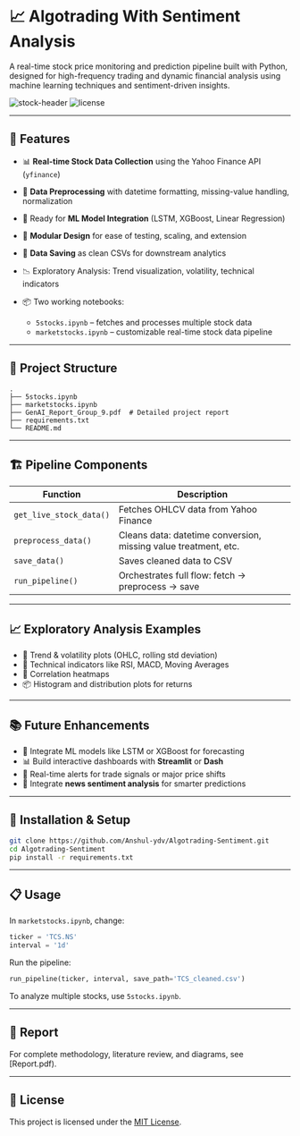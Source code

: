 # 📈 Algotrading With Sentiment Analysis

A real-time stock price monitoring and prediction pipeline built with Python, designed for high-frequency trading and dynamic financial analysis using machine learning techniques and sentiment-driven insights.

![stock-header](https://img.shields.io/badge/Python-3.9-blue.svg) ![license](https://img.shields.io/badge/license-MIT-green)

---

## 🚀 Features

* 📊 **Real-time Stock Data Collection** using the Yahoo Finance API (`yfinance`)
* 🧹 **Data Preprocessing** with datetime formatting, missing-value handling, normalization
* 🧠 Ready for **ML Model Integration** (LSTM, XGBoost, Linear Regression)
* 🧱 **Modular Design** for ease of testing, scaling, and extension
* 💾 **Data Saving** as clean CSVs for downstream analytics
* 📉 Exploratory Analysis: Trend visualization, volatility, technical indicators
* 📦 Two working notebooks:

  * `5stocks.ipynb` – fetches and processes multiple stock data
  * `marketstocks.ipynb` – customizable real-time stock data pipeline

---

## 📂 Project Structure

```
.
├── 5stocks.ipynb
├── marketstocks.ipynb
├── GenAI_Report_Group_9.pdf  # Detailed project report
├── requirements.txt
└── README.md
```

---

## 🏗️ Pipeline Components

| Function                | Description                                                     |
| ----------------------- | --------------------------------------------------------------- |
| `get_live_stock_data()` | Fetches OHLCV data from Yahoo Finance                           |
| `preprocess_data()`     | Cleans data: datetime conversion, missing value treatment, etc. |
| `save_data()`           | Saves cleaned data to CSV                                       |
| `run_pipeline()`        | Orchestrates full flow: fetch → preprocess → save               |

---

## 📈 Exploratory Analysis Examples

* 📍 Trend & volatility plots (OHLC, rolling std deviation)
* 🔁 Technical indicators like RSI, MACD, Moving Averages
* 📌 Correlation heatmaps
* 📦 Histogram and distribution plots for returns

---

## 📚 Future Enhancements

* 🤖 Integrate ML models like LSTM or XGBoost for forecasting
* 📊 Build interactive dashboards with **Streamlit** or **Dash**
* 🔔 Real-time alerts for trade signals or major price shifts
* 💬 Integrate **news sentiment analysis** for smarter predictions

---

## 🔧 Installation & Setup

```bash
git clone https://github.com/Anshul-ydv/Algotrading-Sentiment.git
cd Algotrading-Sentiment
pip install -r requirements.txt
```

---

## 📋 Usage

In `marketstocks.ipynb`, change:

```python
ticker = 'TCS.NS'
interval = '1d'
```

Run the pipeline:

```python
run_pipeline(ticker, interval, save_path='TCS_cleaned.csv')
```

To analyze multiple stocks, use `5stocks.ipynb`.

---

## 📄 Report

For complete methodology, literature review, and diagrams, see [Report.pdf).


---

## 📜 License

This project is licensed under the [MIT License](LICENSE).
